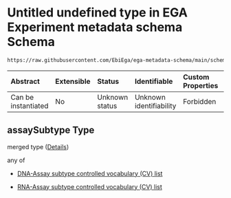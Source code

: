 # Untitled undefined type in EGA Experiment metadata schema Schema

```txt
https://raw.githubusercontent.com/EbiEga/ega-metadata-schema/main/schemas/EGA.experiment.json#/properties/assayTypeDescriptor/anyOf/0/properties/assaySubtype
```



| Abstract            | Extensible | Status         | Identifiable            | Custom Properties | Additional Properties | Access Restrictions | Defined In                                                                           |
| :------------------ | :--------- | :------------- | :---------------------- | :---------------- | :-------------------- | :------------------ | :----------------------------------------------------------------------------------- |
| Can be instantiated | No         | Unknown status | Unknown identifiability | Forbidden         | Allowed               | none                | [EGA.experiment.json\*](../../../schemas/EGA.experiment.json "open original schema") |

## assaySubtype Type

merged type ([Details](ega-9-properties-type-of-assay-anyof-assay-subtypes-match-dnarna-assays-properties-assaysubtype.md))

any of

*   [DNA-Assay subtype controlled vocabulary (CV) list](ega-9-properties-type-of-assay-anyof-assay-subtypes-match-dnarna-assays-properties-assaysubtype-anyof-dna-assay-subtype-controlled-vocabulary-cv-list.md "check type definition")

*   [RNA-Assay subtype controlled vocabulary (CV) list](ega-9-properties-type-of-assay-anyof-assay-subtypes-match-dnarna-assays-properties-assaysubtype-anyof-rna-assay-subtype-controlled-vocabulary-cv-list.md "check type definition")
